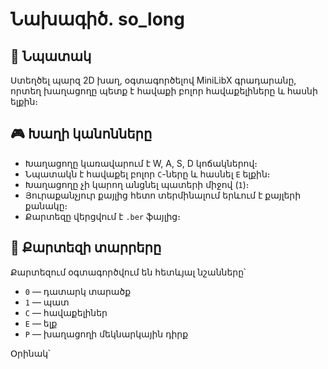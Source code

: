 # Նախագիծ․ so_long

## 📌 Նպատակ
Ստեղծել պարզ 2D խաղ, օգտագործելով MiniLibX գրադարանը, որտեղ խաղացողը պետք է հավաքի բոլոր հավաքելիները և հասնի ելքին։

## 🎮 Խաղի կանոնները
- Խաղացողը կառավարում է W, A, S, D կոճակներով։
- Նպատակն է հավաքել բոլոր `C`-ները և հասնել `E` ելքին։
- Խաղացողը չի կարող անցնել պատերի միջով (`1`)։
- Յուրաքանչյուր քայլից հետո տերմինալում երևում է քայլերի քանակը։
- Քարտեզը վերցվում է `.ber` ֆայլից։

## 🧱 Քարտեզի տարրերը
Քարտեզում օգտագործվում են հետևյալ նշանները՝
- `0` — դատարկ տարածք
- `1` — պատ
- `C` — հավաքելիներ
- `E` — ելք
- `P` — խաղացողի մեկնարկային դիրք

Օրինակ՝
